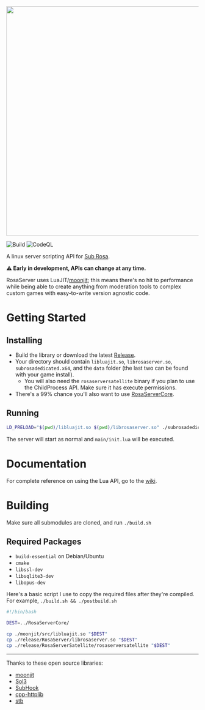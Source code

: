 <img src="https://i.imgur.com/9T1XoHwl.png" width="600">

![Build](https://github.com/jpxs-intl/RosaServer/actions/workflows/release.yml/badge.svg) ![CodeQL](https://github.com/jpxs-intl/RosaServer/actions/workflows/codeql.yml/badge.svg)

A linux server scripting API for [Sub Rosa](http://subrosagame.com/).

**⚠ Early in development, APIs can change at any time.**

RosaServer uses LuaJIT/[moonjit](https://github.com/moonjit/moonjit); this means there's no hit to performance while being able to create anything from moderation tools to complex custom games with easy-to-write version agnostic code.

# Getting Started

## Installing

- Build the library or download the latest [Release](https://github.com/jpxs-intl/RosaServer/releases).
- Your directory should contain `libluajit.so`, `librosaserver.so`, `subrosadedicated.x64`, and the `data` folder (the last two can be found with your game install).
  - You will also need the `rosaserversatellite` binary if you plan to use the ChildProcess API. Make sure it has execute permissions.
- There's a 99% chance you'll also want to use [RosaServerCore](https://github.com/jpxs-intl/RosaServerCore).

## Running

```bash
LD_PRELOAD="$(pwd)/libluajit.so $(pwd)/librosaserver.so" ./subrosadedicated.x64
```

The server will start as normal and `main/init.lua` will be executed.

# Documentation

For complete reference on using the Lua API, go to the [wiki](https://github.com/jpxs-intl/RosaServer/wiki).

# Building

Make sure all submodules are cloned, and run `./build.sh`

## Required Packages
- `build-essential` on Debian/Ubuntu
- `cmake`
- `libssl-dev`
- `libsqlite3-dev`
- `libopus-dev`

Here's a basic script I use to copy the required files after they're compiled. For example, `./build.sh && ./postbuild.sh`
```bash
#!/bin/bash

DEST=../RosaServerCore/

cp ./moonjit/src/libluajit.so "$DEST"
cp ./release/RosaServer/librosaserver.so "$DEST"
cp ./release/RosaServerSatellite/rosaserversatellite "$DEST"
```

---

Thanks to these open source libraries:

- [moonjit](https://github.com/moonjit/moonjit)
- [Sol3](https://github.com/ThePhD/sol2)
- [SubHook](https://github.com/Zeex/subhook)
- [cpp-httplib](https://github.com/yhirose/cpp-httplib)
- [stb](https://github.com/nothings/stb)
